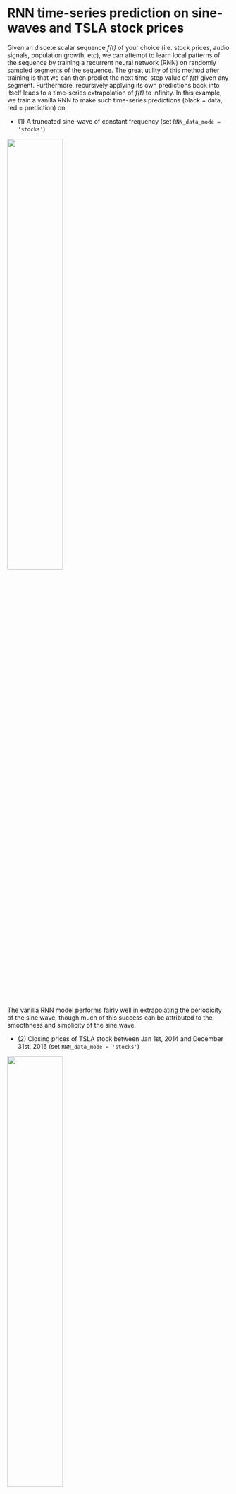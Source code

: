 # RNN time-series prediction on sine-waves and TSLA stock prices

Given an discete scalar sequence *f(t)* of your choice (i.e. stock prices, audio signals, population growth, etc), we can attempt to learn local patterns of the sequence by training a recurrent neural network (RNN) on randomly sampled segments of the sequence. The great utility of this method after training is that we can then predict the next time-step value of *f(t)* given any segment. Furthermore, recursively applying its own predictions back into itself leads to a time-series extrapolation of *f(t)* to infinity. In this example, we train a vanilla RNN to make such time-series predictions (black = data, red = prediction) on:
 
 
* (1) A truncated sine-wave of constant frequency  (set `RNN_data_mode = 'stocks'`)
 
<img src="https://github.com/ankonzoid/Deep-NN-Python-Tutorials/blob/master/RNNs/RNN_timeseries/plots/timeseries_sinewave.png" width="50%" align="center">

The vanilla RNN model performs fairly well in extrapolating the periodicity of the sine wave, though much of this success can be attributed to the smoothness and simplicity of the sine wave.

 
* (2) Closing prices of TSLA stock between Jan 1st, 2014 and December 31st, 2016 (set `RNN_data_mode = 'stocks'`)

<img src="https://github.com/ankonzoid/Deep-NN-Python-Tutorials/blob/master/RNNs/RNN_timeseries/plots/timeseries_stocks.png" width="50%" align="center">

There is a slight hope that the vanilla RNN model makes a somewhat realistic prediction for the TSLA daily closing prices, which makes it somewhat of a helper with determining the short-term price momentum. What is omitted in this graph though is that the long-term behaviour is too simple and unrealistic which tends to be a very ubiquitous problem with RNNs (in our example run, the price shoots up to unrealistic prices and continues in a straight line). This sort of behaviour disqualifies this vanilla RNN model from being a solid predictor of stock prices in the long-run (as one might have expected and been critical of). 


### Usage:

To perform time-series predictions on the truncated sine-wave using the pre-existing trained models, run the command

> python RNN_timeseries.py

The adjustable parameters in `RNN_timeseries.py`:

* To use pre-existing trained models set `train_model = False`, and to train the model from scratch set `train_model = True`

* To implement the sine-wave time-series set `RNN_data_mode = 'sinewave'`, and to implement the TSLA stock price time-series set `NN_data_mode = 'stocks'`


### Libraries required: 

* tensorflow, numpy
* pandas_datareader (for TSLA stock price retrieval)